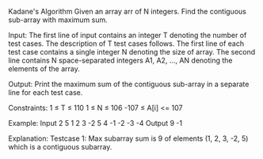 Kadane's Algorithm 
Given an array arr of N integers. Find the contiguous sub-array with maximum sum.

Input:
The first line of input contains an integer T denoting the number of test cases. The description of T test cases follows. The first line of each test case contains a single integer N denoting the size of array. The second line contains N space-separated integers A1, A2, ..., AN denoting the elements of the array.

Output:
Print the maximum sum of the contiguous sub-array in a separate line for each test case.

Constraints:
1 ≤ T ≤ 110
1 ≤ N ≤ 106
-107 ≤ A[i] <= 107

Example:
Input
2
5
1 2 3 -2 5
4
-1 -2 -3 -4
Output
9
-1

Explanation:
Testcase 1: Max subarray sum is 9 of elements (1, 2, 3, -2, 5) which is a contiguous subarray.